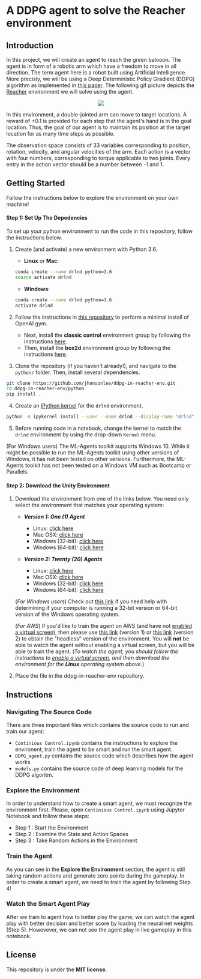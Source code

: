 [//]: # (Image References)

[image2]: https://user-images.githubusercontent.com/10624937/43851646-d899bf20-9b00-11e8-858c-29b5c2c94ccc.png "Crawler"


# A DDPG agent to solve the Reacher environment

## Introduction

In this project, we will create an agent to reach the green balooon. The agent is in form of a robotic arm which have a freedom to move in all direction. The term agent here is a robot built using Artificial Intelligence. More precisly, we will be using a Deep Deterministic Policy Gradient (DDPG) algorithm as implemented in [this paper](https://arxiv.org/abs/1509.02971). The following gif picture depicts the [Reacher](https://github.com/Unity-Technologies/ml-agents/blob/master/docs/Learning-Environment-Examples.md#reacher) environment we will solve using the agent.

<p align="center">
  <img src="https://user-images.githubusercontent.com/10624937/43851024-320ba930-9aff-11e8-8493-ee547c6af349.gif"/>
</p>


In this environment, a double-jointed arm can move to target locations. A reward of +0.1 is provided for each step that the agent's hand is in the goal location. Thus, the goal of our agent is to maintain its position at the target location for as many time steps as possible.

The observation space consists of 33 variables corresponding to position, rotation, velocity, and angular velocities of the arm. Each action is a vector with four numbers, corresponding to torque applicable to two joints. Every entry in the action vector should be a number between -1 and 1.

## Getting Started

Follow the instructions below to explore the environment on your own machine!

#### Step 1: Set Up The Depedencies
To set up your python environment to run the code in this repository, follow the instructions below.
1. Create (and activate) a new environment with Python 3.6.

	- __Linux__ or __Mac__: 
	```bash
	conda create --name drlnd python=3.6
	source activate drlnd
	```
	- __Windows__: 
	```bash
	conda create --name drlnd python=3.6 
	activate drlnd
	```
	
2. Follow the instructions in [this repository](https://github.com/openai/gym) to perform a minimal install of OpenAI gym.  
	- Next, install the **classic control** environment group by following the instructions [here](https://github.com/openai/gym#classic-control).
	- Then, install the **box2d** environment group by following the instructions [here](https://github.com/openai/gym#box2d).
	
3. Clone the repository (if you haven't already!), and navigate to the `python/` folder.  Then, install several dependencies.
```bash
git clone https://github.com/jhonsonlee/ddpg-in-reacher-env.git
cd ddpg-in-reacher-env/python
pip install .
```

4. Create an [IPython kernel](http://ipython.readthedocs.io/en/stable/install/kernel_install.html) for the `drlnd` environment.  
```bash
python -m ipykernel install --user --name drlnd --display-name "drlnd"
```

5. Before running code in a notebook, change the kernel to match the `drlnd` environment by using the drop-down `Kernel` menu.

(For Windows users) The ML-Agents toolkit supports Windows 10. While it might be possible to run the ML-Agents toolkit using other versions of Windows, it has not been tested on other versions. Furthermore, the ML-Agents toolkit has not been tested on a Windows VM such as Bootcamp or Parallels.

#### Step 2: Download the Unity Environment

1. Download the environment from one of the links below.  You need only select the environment that matches your operating system:

    - **_Version 1: One (1) Agent_**
        - Linux: [click here](https://s3-us-west-1.amazonaws.com/udacity-drlnd/P2/Reacher/one_agent/Reacher_Linux.zip)
        - Mac OSX: [click here](https://s3-us-west-1.amazonaws.com/udacity-drlnd/P2/Reacher/one_agent/Reacher.app.zip)
        - Windows (32-bit): [click here](https://s3-us-west-1.amazonaws.com/udacity-drlnd/P2/Reacher/one_agent/Reacher_Windows_x86.zip)
        - Windows (64-bit): [click here](https://s3-us-west-1.amazonaws.com/udacity-drlnd/P2/Reacher/one_agent/Reacher_Windows_x86_64.zip)

    - **_Version 2: Twenty (20) Agents_**
        - Linux: [click here](https://s3-us-west-1.amazonaws.com/udacity-drlnd/P2/Reacher/Reacher_Linux.zip)
        - Mac OSX: [click here](https://s3-us-west-1.amazonaws.com/udacity-drlnd/P2/Reacher/Reacher.app.zip)
        - Windows (32-bit): [click here](https://s3-us-west-1.amazonaws.com/udacity-drlnd/P2/Reacher/Reacher_Windows_x86.zip)
        - Windows (64-bit): [click here](https://s3-us-west-1.amazonaws.com/udacity-drlnd/P2/Reacher/Reacher_Windows_x86_64.zip)
    
    (_For Windows users_) Check out [this link](https://support.microsoft.com/en-us/help/827218/how-to-determine-whether-a-computer-is-running-a-32-bit-version-or-64) if you need help with determining if your computer is running a 32-bit version or 64-bit version of the Windows operating system.

    (_For AWS_) If you'd like to train the agent on AWS (and have not [enabled a virtual screen](https://github.com/Unity-Technologies/ml-agents/blob/master/docs/Training-on-Amazon-Web-Service.md)), then please use [this link](https://s3-us-west-1.amazonaws.com/udacity-drlnd/P2/Reacher/one_agent/Reacher_Linux_NoVis.zip) (version 1) or [this link](https://s3-us-west-1.amazonaws.com/udacity-drlnd/P2/Reacher/Reacher_Linux_NoVis.zip) (version 2) to obtain the "headless" version of the environment.  You will **not** be able to watch the agent without enabling a virtual screen, but you will be able to train the agent.  (_To watch the agent, you should follow the instructions to [enable a virtual screen](https://github.com/Unity-Technologies/ml-agents/blob/master/docs/Training-on-Amazon-Web-Service.md), and then download the environment for the **Linux** operating system above._)

2. Place the file in the ddpg-in-reacher-env repository. 

## Instructions

### Navigating The Source Code
There are three important files which contains the source code to run and train our agent:
- `Continious Control.ipynb` contains the instructions to explore the environent, train the agent to be smart and run the smart agent.
- `DDPG_agent.py` contains the source code which describes how the agent works
- `models.py` contains the source code of deep learning models for the DDPG algoritm.

### Explore the Environment
In order to understand how to create a smart agent, we must recognize the environment first. Please, open `Continious Control.ipynb` using Jupyter Notebook and follow these steps:
- Step 1 : Start the Environment
- Step 2 : Examine the State and Action Spaces
- Step 3 : Take Random Actions in the Environment

### Train the Agent
As you can see in the **Explore the Environment** section, the agent is still taking random actions and generate zero points during the gameplay. In order to create a smart agent, we need to train the agent by following Step 4!

### Watch the Smart Agent Play
After we train to agent how to better play the game, we can watch the agent play with better decision and better score by loading the neural net weights (Step 5). Howevever, we can not see the agent play in live gameplay in this notebook.

## License
This repository is under the **MIT license**.
